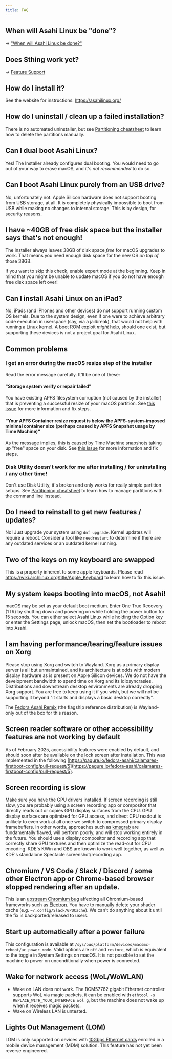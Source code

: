 ```yaml
---
title: FAQ
---
```


## When will Asahi Linux be "done"?

→ ["When will Asahi Linux be done?"](when-will-asahi-be-done.md)

## Does $thing work yet?

→ [Feature Support](../platform/feature-support/overview.md)

## How do I install it?

See the website for instructions: https://asahilinux.org/

## How do I uninstall / clean up a failed installation?

There is no automated uninstaller, but see [Partitioning cheatsheet](../sw/partitioning-cheatsheet.md) to learn how to delete the partitions manually.

## Can I dual boot Asahi Linux?

Yes! The Installer already configures dual booting. You would need to go out of your way to erase macOS, and it's *not recommended* to do so.

## Can I boot Asahi Linux purely from an USB drive?

No, unfortunately not. Apple Silicon hardware does not support booting from USB storage, at all. It is completely physically impossible to boot from USB while making no changes to internal storage. This is by design, for security reasons. 

## I have ~40GB of free disk space but the installer says that's not enough!

The installer always leaves 38GB of disk space *free* for macOS upgrades to work. That means you need enough disk space for the new OS *on top of* those 38GB.

If you want to skip this check, enable expert mode at the beginning. Keep in mind that you might be unable to update macOS if you do not have enough free disk space left over!

## Can I install Asahi Linux on an iPad?

No, iPads (and iPhones and other devices) do not support running custom OS kernels. Due to the system design, even if one were to achieve arbitrary code execution in userspace (say, via a jailbreak), that would not help with running a Linux kernel. A boot ROM exploit _might_ help, should one exist, but supporting these devices is not a project goal for Asahi Linux.

## Common problems

### I get an error during the macOS resize step of the installer

Read the error message carefully. It'll be one of these:

#### "Storage system verify or repair failed"

You have existing APFS filesystem corruption (not caused by the installer) that is preventing a successful resize of your macOS partition. See [this issue](https://github.com/AsahiLinux/asahi-installer/issues/81) for more information and fix steps.

#### "Your APFS Container resize request is below the APFS-system-imposed minimal container size (perhaps caused by APFS Snapshot usage by Time Machine)"

As the message implies, this is caused by Time Machine snapshots taking up "free" space on your disk. See [this issue](https://github.com/AsahiLinux/asahi-installer/issues/86) for more information and fix steps.

### Disk Utility doesn't work for me after installing / for uninstalling / any other time!

Don't use Disk Utility, it's broken and only works for really simple partition setups. See [Partitioning cheatsheet](../sw/partitioning-cheatsheet.md) to learn how to manage partitions with the command line instead.

## Do I need to reinstall to get new features / updates?

No! Just upgrade your system using `dnf upgrade`. Kernel updates will require a reboot. Consider a tool like `needrestart` to determine if there are any outdated services or an outdated kernel running.

## Two of the keys on my keyboard are swapped

This is a property inherent to some apple keyboards. Please read https://wiki.archlinux.org/title/Apple_Keyboard to learn how to fix this issue.

## My system keeps booting into macOS, not Asahi!

macOS may be set as your default boot medium. Enter One True Recovery (1TR) by shutting down and powering on while holding the power button for 15 seconds. You can either select Asahi Linux while holding the Option key or enter the Settings page, unlock macOS, then set the bootloader to reboot into Asahi.

## I am having performance/tearing/feature issues on Xorg

Please stop using Xorg and switch to Wayland. Xorg as a primary display server is all but unmaintained, and its architecture is at odds with modern display hardware as is present on Apple Silicon devices. We do not have the development bandwidth to spend time on Xorg and its idiosyncrasies. Distributions and downstream desktop environments are already dropping Xorg support. You are free to keep using it if you wish, but we will not be supporting it beyond "it starts and displays a basic desktop correctly".

The [Fedora Asahi Remix](https://asahilinux.org/fedora/) (the flagship reference distribution) is Wayland-only out of the box for this reason.

## Screen reader software or other accessibility features are not working by default

As of February 2025, accessibility features were enabled by default, and should soon after be available on the lock screen after installation. This was implemented in the following [https://pagure.io/fedora-asahi/calamares-firstboot-config/pull-request/5](https://pagure.io/fedora-asahi/calamares-firstboot-config/pull-request/5).

## Screen recording is slow

Make sure you have the GPU drivers installed. If screen recording is still slow, you are probably using a screen recording app or compositor that directly reads out or copies GPU display surfaces from the CPU. GPU display surfaces are optimized for GPU access, and direct CPU readout is unlikely to even work at all once we switch to compressed primary display framebuffers. In other words, approaches such as [kmsgrab](http://underpop.online.fr/f/ffmpeg/help/kmsgrab.htm.gz) are fundamentally flawed, will perform poorly, and will stop working entirely in the future. You should use a display compositor and recording app that correctly share GPU textures and then optimize the read-out for CPU encoding. KDE's KWin and OBS are known to work well together, as well as KDE's standalone Spectacle screenshot/recording app.

## Chromium / VS Code / Slack / Discord / some other Electron app or Chrome-based browser stopped rendering after an update.
This is an [upstream Chromium bug](https://bugs.chromium.org/p/chromium/issues/detail?id=1442633) affecting all Chromium-based frameworks such as [Electron](https://github.com/electron/electron/issues/40366). You have to manually delete your shader cache (e.g. `~/.config/Slack/GPUCache`). We can't do anything about it until the fix is backported/released to users.

## Start up automatically after a power failure

This configuration is available at `/sys/bus/platform/devices/macsmc-reboot/ac_power_mode`. Valid options are `off` and `restore`, which is equivalent to the toggle in System Settings on macOS. It is not possible to set the machine to power on unconditionally when power is connected.

## Wake for network access (WoL/WoWLAN)

- Wake on LAN does not work. The BCM57762 gigabit Ethernet controller supports WoL via magic packets, it can be enabled with `ethtool -s REPLACE_WITH_YOUR_INTERFACE wol g`, but the machine does not wake up when it receives magic packets.
- Wake on Wireless LAN is untested.

## Lights Out Management (LOM)

LOM is only supported on devices with [10Gbps Ethernet cards](https://support.apple.com/guide/deployment/dep580cf25bc/web) enrolled in a mobile device management (MDM) solution. This feature has not yet been reverse engineered.
